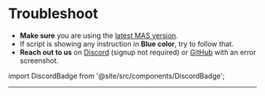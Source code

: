 # Troubleshoot

-   **Make sure** you are using the [latest MAS version](intro.md#download--how-to-use-it).
-   If script is showing any instruction in **Blue color**, try to follow that.
-   **Reach out to us** on [Discord](https://discord.gg/tVFN4N84PP) (signup not required) or [GitHub](https://github.com/massgravel/Microsoft-Activation-Scripts) with an error screenshot.

import DiscordBadge from '@site/src/components/DiscordBadge';

<DiscordBadge />

------------------------------------------------------------------------
